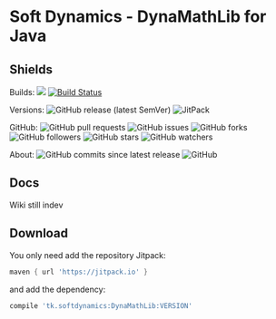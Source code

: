 # Soft Dynamics - DynaMathLib for Java

## Shields

Builds:
[![](https://jitpack.io/v/tk.softdynamics/DynaMathLib.svg)](https://jitpack.io/#tk.softdynamics/DynaMathLib)
[![Build Status](https://travis-ci.org/soft-dynamics/DynaMathLib.svg?branch=master)](https://travis-ci.org/soft-dynamics/DynaMathLib)

Versions:
![GitHub release (latest SemVer)](https://img.shields.io/github/v/release/soft-dynamics/DynaMathLib?label=GitHub%20Release&sort=semver)
![JitPack](https://img.shields.io/jitpack/v/github/soft-dynamics/DynaMathLib)

GitHub:
![GitHub pull requests](https://img.shields.io/github/issues-pr/soft-dynamics/DynaMathLib)
![GitHub issues](https://img.shields.io/github/issues/soft-dynamics/DynaMathLib)
![GitHub forks](https://img.shields.io/github/forks/soft-dynamics/DynaMathLib)
![GitHub followers](https://img.shields.io/github/followers/soft-dynamics)
![GitHub stars](https://img.shields.io/github/stars/soft-dynamics/DynaMathLib)
![GitHub watchers](https://img.shields.io/github/watchers/soft-dynamics/DynaMathLib)

About:
![GitHub commits since latest release](https://img.shields.io/github/commits-since/soft-dynamics/DynaMathLib/latest)
![GitHub](https://img.shields.io/github/license/soft-dynamics/DynaMathLib)

## Docs

Wiki still indev

## Download

You only need add the repository Jitpack:
```groovy
maven { url 'https://jitpack.io' }
```
and add the dependency:
```groovy
compile 'tk.softdynamics:DynaMathLib:VERSION'
```
